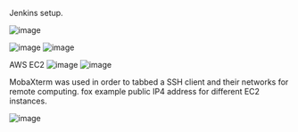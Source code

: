 Jenkins setup.

![image](https://user-images.githubusercontent.com/47186806/116316547-04b23980-a7aa-11eb-8778-4b0eb465b16c.png)

![image](https://user-images.githubusercontent.com/47186806/116316504-f6641d80-a7a9-11eb-8947-d1916996b918.png)
![image](https://user-images.githubusercontent.com/47186806/116339806-00037a80-a7d6-11eb-838c-70366aa013ab.png)



AWS EC2 
![image](https://user-images.githubusercontent.com/47186806/116321088-5c07d800-a7b1-11eb-8bf8-29d8d2cbbd5c.png)
![image](https://user-images.githubusercontent.com/47186806/116336991-5cb06680-a7d1-11eb-9f56-173d97ed2a71.png)



MobaXterm was used in order to tabbed a SSH client and their networks for remote computing. fox example public IP4 address for different EC2 instances.

![image](https://user-images.githubusercontent.com/47186806/116329128-7dbd8b00-a7c2-11eb-83ce-9cb68df2bdb0.png)
